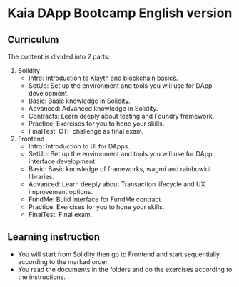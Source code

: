# Kaia DApp Bootcamp English version

## Curriculum
The content is divided into 2 parts:
1. Solidity
   - Intro: Introduction to Klaytn and blockchain basics.
   - SetUp: Set up the environment and tools you will use for DApp development.
   - Basic: Basic knowledge in Solidity.
   - Advanced: Advanced knowledge in Solidity.
   - Contracts: Learn deeply about testing and Foundry framework.
   - Practice: Exercises for you to hone your skills.
   - FinalTest: CTF challenge as final exam.
2. Frontend
   - Intro: Introduction to UI for DApps.
   - SetUp: Set up the environment and tools you will use for DApp interface development.
   - Basic: Basic knowledge of frameworks, wagmi and rainbowkit libraries.
   - Advanced: Learn deeply about Transaction lifecycle and UX improvement options.
   - FundMe: Build interface for FundMe contract
   - Practice: Exercises for you to hone your skills.
   - FinalTest: Final exam.

## Learning instruction
- You will start from Solidity then go to Frontend and start sequentially according to the marked order.
- You read the documents in the folders and do the exercises according to the instructions.